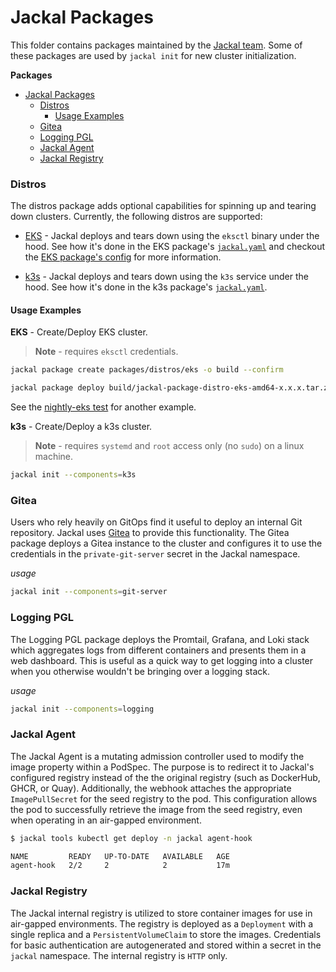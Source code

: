 # Jackal Packages

This folder contains packages maintained by the [Jackal team](https://github.com/defenseunicorns/jackal/graphs/contributors).  Some of these packages are used by `jackal init` for new cluster initialization.

**Packages**
- [Jackal Packages](#jackal-packages)
    - [Distros](#distros)
      - [Usage Examples](#usage-examples)
    - [Gitea](#gitea)
    - [Logging PGL](#logging-pgl)
    - [Jackal Agent](#jackal-agent)
    - [Jackal Registry](#jackal-registry)

### Distros

The distros package adds optional capabilities for spinning up and tearing down clusters.  Currently, the following distros are supported:

- [EKS](https://aws.amazon.com/eks/) - Jackal deploys and tears down using the `eksctl` binary under the hood. See how it's done in the EKS package's [`jackal.yaml`](./distros/eks/jackal.yaml) and checkout the [EKS package's config](./distros/eks/eks.yaml) for more information.

- [k3s](https://k3s.io/) - Jackal deploys and tears down using the `k3s` service under the hood. See how it's done in the k3s package's [`jackal.yaml`](./distros/k3s/common/jackal.yaml).


#### Usage Examples  

**EKS**  - Create/Deploy EKS cluster.  

> **Note** - requires `eksctl` credentials.

```bash
jackal package create packages/distros/eks -o build --confirm

jackal package deploy build/jackal-package-distro-eks-amd64-x.x.x.tar.zst --components=deploy-eks-cluster --set=CLUSTER_NAME='jackal-nightly-eks-e2e-test',INSTANCE_TYPE='t3.medium' --confirm
```

See the [nightly-eks test](../.github/workflows/nightly-eks.yml) for another example.

**k3s** - Create/Deploy a k3s cluster.  

> **Note** - requires `systemd` and `root` access only (no `sudo`) on a linux machine.

```bash
jackal init --components=k3s
```

### Gitea

Users who rely heavily on GitOps find it useful to deploy an internal Git repository.  Jackal uses [Gitea](https://gitea.io/en-us/) to provide this functionality.  The Gitea package deploys a Gitea instance to the cluster and configures it to use the credentials in the `private-git-server` secret in the Jackal namespace.

_usage_

```bash
jackal init --components=git-server
```

### Logging PGL

The Logging PGL package deploys the Promtail, Grafana, and Loki stack which aggregates logs from different containers and presents them in a web dashboard.  This is useful as a quick way to get logging into a cluster when you otherwise wouldn't be bringing over a logging stack.

_usage_

```bash
jackal init --components=logging
```

### Jackal Agent

The Jackal Agent is a mutating admission controller used to modify the image property within a PodSpec. The purpose is to redirect it to Jackal's configured registry instead of the the original registry (such as DockerHub, GHCR, or Quay). Additionally, the webhook attaches the appropriate `ImagePullSecret` for the seed registry to the pod. This configuration allows the pod to successfully retrieve the image from the seed registry, even when operating in an air-gapped environment.

```bash
$ jackal tools kubectl get deploy -n jackal agent-hook

NAME         READY   UP-TO-DATE   AVAILABLE   AGE
agent-hook   2/2     2            2           17m
```

### Jackal Registry

The Jackal internal registry is utilized to store container images for use in air-gapped environments.  The registry is deployed as a `Deployment` with a single replica and  a `PersistentVolumeClaim` to store the images.  Credentials for basic authentication are autogenerated and stored within a secret in the `jackal` namespace. The internal registry is `HTTP` only.
